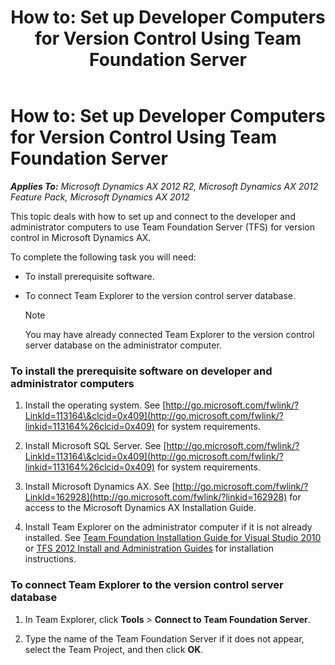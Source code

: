 ﻿---
title: 'How to: Set up Developer Computers for Version Control Using Team Foundation Server'
TOCTitle: 'How to: Set up Developer Computers for Version Control Using Team Foundation Server'
ms:assetid: 16c4783d-fdb3-45fa-975c-b1a3291abfe3
ms:mtpsurl: https://msdn.microsoft.com/en-us/library/Gg886620(v=AX.60)
ms:contentKeyID: 35267984
ms.date: 05/14/2013
mtps_version: v=AX.60
---

# How to: Set up Developer Computers for Version Control Using Team Foundation Server 


_**Applies To:** Microsoft Dynamics AX 2012 R2, Microsoft Dynamics AX 2012 Feature Pack, Microsoft Dynamics AX 2012_

This topic deals with how to set up and connect to the developer and administrator computers to use Team Foundation Server (TFS) for version control in Microsoft Dynamics AX.

To complete the following task you will need:

  - To install prerequisite software.

  - To connect Team Explorer to the version control server database.
    

    > [!NOTE]
    > <P>You may have already connected Team Explorer to the version control server database on the administrator computer.</P>



### To install the prerequisite software on developer and administrator computers

1.  Install the operating system. See [http://go.microsoft.com/fwlink/?LinkId=113164\&clcid=0x409](http://go.microsoft.com/fwlink/?linkid=113164%26clcid=0x409) for system requirements.

2.  Install Microsoft SQL Server. See [http://go.microsoft.com/fwlink/?LinkId=113164\&clcid=0x409](http://go.microsoft.com/fwlink/?linkid=113164%26clcid=0x409) for system requirements.

3.  Install Microsoft Dynamics AX. See [http://go.microsoft.com/fwlink/?LinkId=162928](http://go.microsoft.com/fwlink/?linkid=162928) for access to the Microsoft Dynamics AX Installation Guide.

4.  Install Team Explorer on the administrator computer if it is not already installed. See [Team Foundation Installation Guide for Visual Studio 2010](http://www.microsoft.com/en-us/download/details.aspx?id=24337) or [TFS 2012 Install and Administration Guides](http://www.microsoft.com/en-us/download/details.aspx?id=29035) for installation instructions.

### To connect Team Explorer to the version control server database

1.  In Team Explorer, click **Tools** \> **Connect to Team Foundation Server**.

2.  Type the name of the Team Foundation Server if it does not appear, select the Team Project, and then click **OK**.


